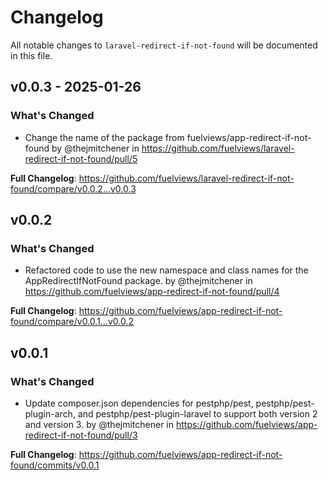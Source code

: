# Changelog

All notable changes to `laravel-redirect-if-not-found` will be documented in this file.

## v0.0.3 - 2025-01-26

### What's Changed

* Change the name of the package from fuelviews/app-redirect-if-not-found by @thejmitchener in https://github.com/fuelviews/laravel-redirect-if-not-found/pull/5

**Full Changelog**: https://github.com/fuelviews/laravel-redirect-if-not-found/compare/v0.0.2...v0.0.3

## v0.0.2

### What's Changed

* Refactored code to use the new namespace and class names for the AppRedirectIfNotFound package. by @thejmitchener in https://github.com/fuelviews/app-redirect-if-not-found/pull/4

**Full Changelog**: https://github.com/fuelviews/app-redirect-if-not-found/compare/v0.0.1...v0.0.2

## v0.0.1

### What's Changed

* Update composer.json dependencies for pestphp/pest, pestphp/pest-plugin-arch, and pestphp/pest-plugin-laravel to support both version 2 and version 3. by @thejmitchener in https://github.com/fuelviews/app-redirect-if-not-found/pull/3

**Full Changelog**: https://github.com/fuelviews/app-redirect-if-not-found/commits/v0.0.1
